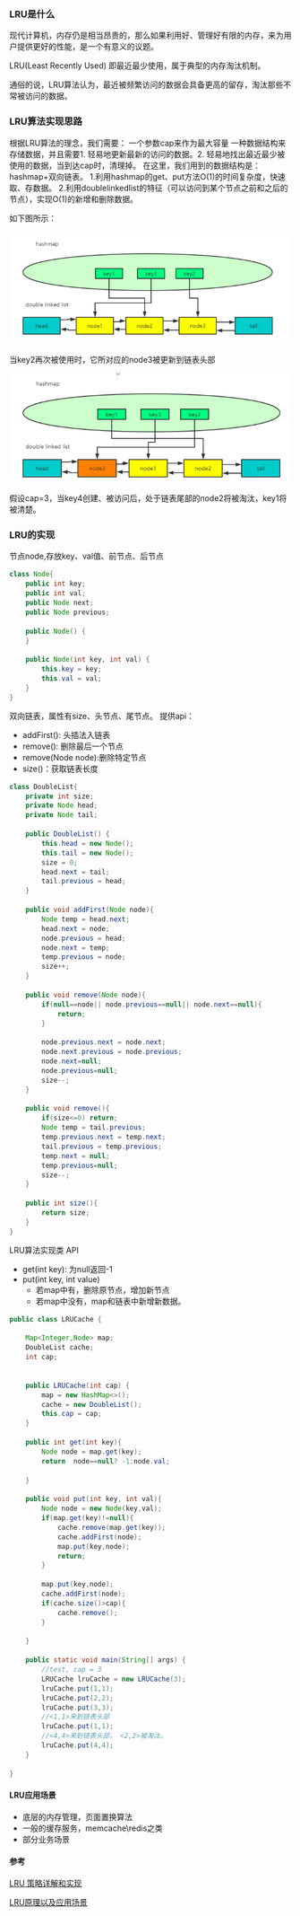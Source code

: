 
### LRU是什么

现代计算机，内存仍是相当昂贵的，那么如果利用好、管理好有限的内存，来为用户提供更好的性能，是一个有意义的议题。

LRU(Least Recently Used) 即最近最少使用，属于典型的内存淘汰机制。

通俗的说，LRU算法认为，最近被频繁访问的数据会具备更高的留存，淘汰那些不常被访问的数据。

### LRU算法实现思路

根据LRU算法的理念，我们需要：
一个参数cap来作为最大容量
一种数据结构来存储数据，并且需要1. 轻易地更新最新的访问的数据。2. 轻易地找出最近最少被使用的数据，当到达cap时，清理掉。
在这里，我们用到的数据结构是：hashmap+双向链表。
1.利用hashmap的get、put方法O(1)的时间复杂度，快速取、存数据。
2.利用doublelinkedlist的特征（可以访问到某个节点之前和之后的节点），实现O(1)的新增和删除数据。

如下图所示：

![lru1](./snapshot/2_lru1.png)

当key2再次被使用时，它所对应的node3被更新到链表头部

![lru2](./snapshot/2_lru2.png)

假设cap=3，当key4创建、被访问后，处于链表尾部的node2将被淘汰，key1将被清楚。

### LRU的实现

节点node,存放key、val值、前节点、后节点
```java
class Node{
    public int key;
    public int val;
    public Node next;
    public Node previous;

    public Node() {
    }

    public Node(int key, int val) {
        this.key = key;
        this.val = val;
    }
}
```

双向链表，属性有size、头节点、尾节点。
提供api：
+ addFirst(): 头插法入链表
+ remove(): 删除最后一个节点
+ remove(Node node):删除特定节点
+ size()：获取链表长度
```java
class DoubleList{
    private int size;
    private Node head;
    private Node tail;

    public DoubleList() {
        this.head = new Node();
        this.tail = new Node();
        size = 0;
        head.next = tail;
        tail.previous = head;
    }

    public void addFirst(Node node){
        Node temp = head.next;
        head.next = node;
        node.previous = head;
        node.next = temp;
        temp.previous = node;
        size++;
    }

    public void remove(Node node){
        if(null==node|| node.previous==null|| node.next==null){
            return;
        }

        node.previous.next = node.next;
        node.next.previous = node.previous;
        node.next=null;
        node.previous=null;
        size--;
    }

    public void remove(){
        if(size<=0) return;
        Node temp = tail.previous;
        temp.previous.next = temp.next;
        tail.previous = temp.previous;
        temp.next = null;
        temp.previous=null;
        size--;
    }

    public int size(){
        return size;
    }
}
```
LRU算法实现类
API
+ get(int key): 为null返回-1
+ put(int key, int value)
  + 若map中有，删除原节点，增加新节点
  + 若map中没有，map和链表中新增新数据。
```java
public class LRUCache {

    Map<Integer,Node> map;
    DoubleList cache;
    int cap;


    public LRUCache(int cap) {
        map = new HashMap<>();
        cache = new DoubleList();
        this.cap = cap;
    }

    public int get(int key){
        Node node = map.get(key);
        return  node==null? -1:node.val;

    }

    public void put(int key, int val){
        Node node = new Node(key,val);
        if(map.get(key)!=null){
            cache.remove(map.get(key));
            cache.addFirst(node);
            map.put(key,node);
            return;
        }

        map.put(key,node);
        cache.addFirst(node);
        if(cache.size()>cap){
            cache.remove();
        }

    }

    public static void main(String[] args) {
        //test, cap = 3
        LRUCache lruCache = new LRUCache(3);
        lruCache.put(1,1);
        lruCache.put(2,2);
        lruCache.put(3,3);
        //<1,1>来到链表头部
        lruCache.put(1,1);
        //<4,4>来到链表头部， <2,2>被淘汰。
        lruCache.put(4,4);
    }

}

```

#### LRU应用场景

+ 底层的内存管理，页面置换算法
+ 一般的缓存服务，memcache\redis之类
+ 部分业务场景


#### 参考
[LRU 策略详解和实现](https://leetcode-cn.com/problems/lru-cache/solution/lru-ce-lue-xiang-jie-he-shi-xian-by-labuladong/)

[LRU原理以及应用场景](http://doumaomao.github.io/blog/LRU%E5%8E%9F%E7%90%86%E4%BB%A5%E5%8F%8A%E5%BA%94%E7%94%A8%E5%9C%BA%E6%99%AF.html)